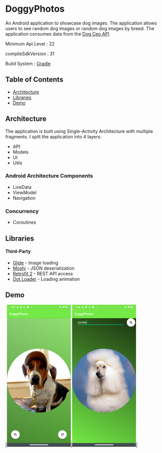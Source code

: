 # DoggyPhotos

An Android application to showcase dog images. The application allows users to see
random dog images or random dog images by breed. The application consumes
data from the [Dog Ceo API](https://dog.ceo/api/)

Minimum Api Level : 22

compileSdkVersion : 31

Build System : [Gradle](https://gradle.org/)

## Table of Contents

- [Architecture](#architecture)
- [Libraries](#libraries)
- [Demo](#demo)

## Architecture

The application is built using Single-Activity Architecture with multiple fragments. I split the application into 4 layers:

- API
- Models
- UI
- Utils

### Android Architecture Components

- LiveData
- ViewModel
- Navigation

### Concurrency

- Coroutines

## Libraries

#### Third-Party
- [Glide](https://github.com/bumptech/glide) - Image loading
- [Moshi](https://github.com/square/moshi) - JSON deserialization
- [Retrofit 2](https://square.github.io/retrofit/) - REST API access
- [Dot Loader](https://github.com/bhargavms/DotLoader) - Loading animation

## Demo

|<img src="Screenshot_1.png" width=200/>|<img src="Screenshot_2.png" width=200/>|

